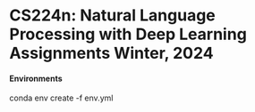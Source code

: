 # CS224n: Natural Language Processing with Deep Learning Assignments Winter, 2024
#### Environments
conda env create -f env.yml


